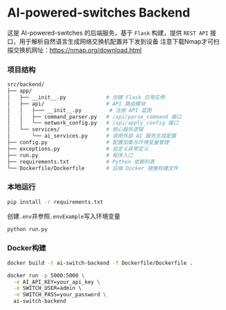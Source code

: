# AI-powered-switches Backend

这是 AI-powered-switches 的后端服务，基于 `Flask` 构建，提供 `REST API` 接口，用于解析自然语言生成网络交换机配置并下发到设备
注意下载Nmap才可扫描交换机网址：https://nmap.org/download.html
### 项目结构

```bash
src/backend/
├── app/
│   ├── __init__.py             # 创建 Flask 应用实例
│   ├── api/                    # API 路由模块
│   │   ├—── __init__.py         # 注册 API 蓝图
│   │   ├── command_parser.py   # /api/parse_command 接口
│   │   └── network_config.py   # /api/apply_config 接口
│   └── services/               # 核心服务逻辑
│       └── ai_services.py      # 调用外部 AI 服务生成配置
├── config.py                   # 配置加载与环境变量管理
├── exceptions.py               # 自定义异常定义
├── run.py                      # 程序入口
├── requirements.txt            # Python 依赖列表
└── Dockerfile/Dockerfile       # 后端 Docker 镜像构建文件
```

### 本地运行

``` bash
pip install -r requirements.txt
```

创建`.env`并参照`.envExample`写入环境变量

```bash
python run.py
```

### Docker构建

```bash
docker build -t ai-switch-backend -f Dockerfile/Dockerfile .
```

```bash
docker run -p 5000:5000 \
  -e AI_API_KEY=your_api_key \
  -e SWITCH_USER=admin \
  -e SWITCH_PASS=your_password \
  ai-switch-backend
```

